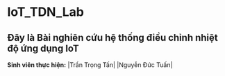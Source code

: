 # IoT_TDN_Lab
## Đây là Bài nghiên cứu hệ thống điều chỉnh nhiệt độ ứng dụng IoT
**Sinh viên thực hiện:**
|Trần Trọng Tấn|
|Nguyễn Đức Tuấn|
